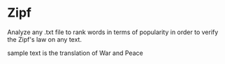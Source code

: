 # Zipf
Analyze any .txt file to rank words in terms of popularity in order to verify the Zipf's law on any text.

sample text is the translation of War and Peace
